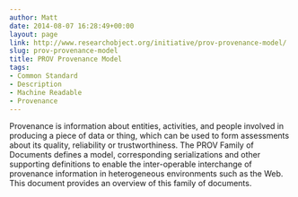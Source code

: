 ```yaml
---
author: Matt
date: 2014-08-07 16:28:49+00:00
layout: page
link: http://www.researchobject.org/initiative/prov-provenance-model/
slug: prov-provenance-model
title: PROV Provenance Model
tags:
- Common Standard
- Description
- Machine Readable
- Provenance
---
```

Provenance is information about entities, activities, and people involved in producing a piece of data or thing, which can be used to form assessments about its quality, reliability or trustworthiness. The PROV Family of Documents defines a model, corresponding serializations and other supporting definitions to enable the inter-operable interchange of provenance information in heterogeneous environments such as the Web. This document provides an overview of this family of documents.
